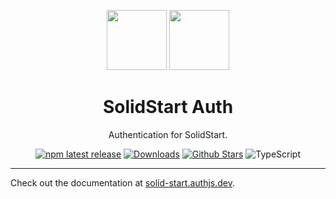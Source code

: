 <p align="center">
  <a href="https://start.solidjs.com" target="_blank"><img height="96px" src="https://authjs.dev/img/etc/solidstart.svg" /></a>
  <a href="https://solid-start.authjs.dev" target="_blank"><img height="96px" src="https://authjs.dev/img/logo-sm.png" /></a>
  <h1 align="center">SolidStart Auth</h1>
</p>
<p align="center">
  Authentication for SolidStart.
</p>
<p align="center">
  <a href="https://www.npmjs.com/package/@oneum-io/solid-start"><img src="https://img.shields.io/npm/v/@oneum-io/solid-start?style=flat-square&label=latest&color=purple" alt="npm latest release" /></a>
  <a href="https://www.npmtrends.com/@oneum-io/solid-start"><img src="https://img.shields.io/npm/dm/@oneum-io/solid-start?style=flat-square&color=cyan" alt="Downloads" /></a>
  <a href="https://github.com/nextauthjs/next-auth/stargazers"><img src="https://img.shields.io/github/stars/nextauthjs/next-auth?style=flat-square&color=orange" alt="Github Stars" /></a>
  <img src="https://shields.io/badge/TypeScript-3178C6?logo=TypeScript&logoColor=fff&style=flat-square" alt="TypeScript" />
</p>

---

Check out the documentation at [solid-start.authjs.dev](https://solid-start.authjs.dev).
